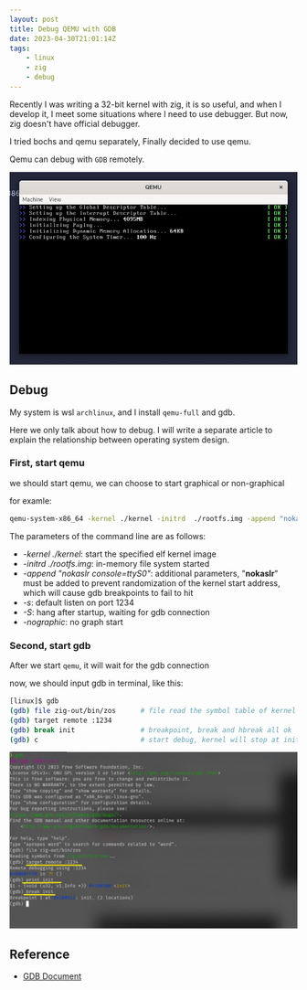 ```yaml
---
layout: post
title: Debug QEMU with GDB
date: 2023-04-30T21:01:14Z
tags:
    - linux
    - zig
    - debug
---
```


Recently I was writing a 32-bit kernel with zig, it is so useful, and when I develop it, I meet some situations where I need to use debugger. But now, zig doesn't have official debugger.

I tried bochs and qemu separately, Finally decided to use qemu.

Qemu can debug with `GDB` remotely.

<!--more-->

![](run.jpg)

## Debug

My system is wsl `archlinux`, and I install `qemu-full` and gdb.

Here we only talk about how to debug. I will write a separate article to explain the relationship between operating system design.

### First, start qemu

we should start qemu, we can choose to start graphical or non-graphical

for examle:

```sh
qemu-system-x86_64 -kernel ./kernel -initrd  ./rootfs.img -append "nokaslr console=ttyS0" -s -S -nographic
```

The parameters of the command line are as follows:

-   _-kernel_ _./kernel_: start the specified elf kernel image
-   _-initrd_ _./rootfs.img_: in-memory file system started
-   _-append_ _"nokaslr console=ttyS0"_: additional parameters, "**nokaslr**" must be added to prevent randomization of the kernel start address, which will cause gdb breakpoints to fail to hit
-   _-s_: default listen on port 1234
-   _-S_: hang after startup, waiting for gdb connection
-   _-nographic_: no graph start

### Second, start gdb

After we start `qemu`, it will wait for the gdb connection

now, we should input gdb in terminal, like this:

```sh
[linux]$ gdb
(gdb) file zig-out/bin/zos      # file read the symbol table of kernel
(gdb) target remote :1234
(gdb) break init                # breakpoint, break and hbreak all ok
(gdb) c   						# start debug, kernel will stop at init
```

![](gdb.jpg)

## Reference

-   [GDB Document](https://www.sourceware.org/gdb/documentation/)
